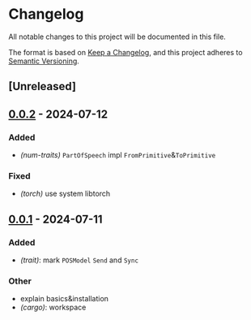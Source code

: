 # Changelog
All notable changes to this project will be documented in this file.

The format is based on [Keep a Changelog](https://keepachangelog.com/en/1.0.0/),
and this project adheres to [Semantic Versioning](https://semver.org/spec/v2.0.0.html).

## [Unreleased]

## [0.0.2](https://github.com/SichangHe/natural_syntax/compare/natural_syntax-v0.0.1...natural_syntax-v0.0.2) - 2024-07-12

### Added
- *(num-traits)* `PartOfSpeech` impl `FromPrimitive`&`ToPrimitive`

### Fixed
- *(torch)* use system libtorch

## [0.0.1](https://github.com/SichangHe/natural_syntax/compare/natural_syntax-v0.0.0...natural_syntax-v0.0.1) - 2024-07-11

### Added
- *(trait)*: mark `POSModel` `Send` and `Sync`

### Other
- explain basics&installation
- *(cargo)*: workspace
